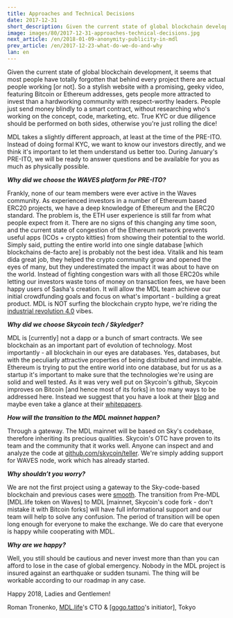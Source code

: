```yaml
---
title: Approaches and Technical Decisions
date: 2017-12-31
short_description: Given the current state of global blockchain development, it seems that most people have totally
image: images/80/2017-12-31-approaches-technical-decisions.jpg
next_article: /en/2018-01-09-anonymity-publicity-in-mdl
prev_article: /en/2017-12-23-what-do-we-do-and-why
lan: en
---
```

 
Given the current state of global blockchain development, it seems that most people have totally forgotten that behind every project there are actual people working [or not]. So a stylish website with a promising, geeky video, featuring Bitcoin or Ethereum addresses, gets people more attracted to invest than a hardworking community with respect-worthy leaders. People just send money blindly to a smart contract, without researching who's working on the concept, code, marketing, etc.
True KYC or due diligence should be performed on both sides, otherwise you're just rolling the dice!

MDL takes a slightly different approach, at least at the time of the PRE-ITO. Instead of doing formal KYC, we want to know our investors directly, and we think it's important to let them understand us better too. During January's PRE-ITO, we will be ready to answer questions and be available for you as much as physically possible.

***Why did we choose the WAVES platform for PRE-ITO?***

Frankly, none of our team members were ever active in the Waves community. As experienced investors in a number of Ethereum based ERC20 projects, we have a deep knowledge of Ethereum and the ERC20 standard. The problem is, the ETH user experience is still far from what people expect from it. There are no signs of this changing any time soon, and the current state of congestion of the Ethereum network prevents useful apps (ICOs + crypto kitties) from showing their potential to the world. Simply said, putting the entire world into one single database [which blockchains de-facto are] is probably not the best idea. Vitalik and his team dida  great job, they helped the crypto community grow and opened the eyes of many, but they underestimated the impact it was about to have on the world. Instead of fighting congestion wars with all those ERC20s while letting our investors waste tons of money on transaction fees, we have been happy users of Sasha's creation. It will allow the MDL team achieve our initial crowdfunding goals and focus on what's important - building a great product. MDL is NOT surfing the blockchain crypto hype, we're riding the [industrial revolution 4.0](https://en.wikipedia.org/wiki/Industry_4.0) vibes.

***Why did we choose Skycoin tech / Skyledger?***

MDL is [currently] not a dapp or a bunch of smart contracts. We see blockchain as an important part of evolution of technology. Most importantly - all blockchain in our eyes are databases. Yes, databases, but with the peculiarly attractive properties of being distributed and immutable. Ethereum is trying to put the entire world into one database, but for us as a startup it's important to make sure that the technologies we're using are solid and well tested. As it was very well put on Skycoin's github, Skycoin improves on Bitcoin [and hence most of its forks] in too many ways to be addressed here. Instead we suggest that you have a look at their [blog](https://blog.skycoin.net) and maybe even take a glance at their [whitepapers](https://www.skycoin.net/whitepapers).

***How will the transition to the MDL mainnet happen?***

Through a gateway. The MDL mainnet will be based on Sky's codebase, therefore inheriting its precious qualities. Skycoin's OTC have proven to its team and the community that it works well. Anyone can inspect and and analyze the code at [github.com/skycoin/teller](https://github.com/MDLlife/teller). We're simply adding support for WAVES node, work which has already started.

***Why shouldn’t you worry?***

We are not the first project using a gateway to the Sky-code-based blockchain and previous cases were [smooth](https://otc.skycoin.net). The transition from Pre-MDL [MDL.life token on Waves] to MDL [mainnet, Skycoin's code fork - don't mistake it with Bitcoin forks] will have full informational support and our team will help to solve any confusion. The period of transition will be open long enough for everyone to make the exchange. We do care that everyone is happy while cooperating with MDL.

***Why are we happy?***

Well, you still should be cautious and never invest more than than you can afford to lose in the case of global emergency. Nobody in the MDL project is insured against an earthquake or sudden tsunami. The thing will be workable according to our roadmap in any case.

Happy 2018, Ladies and Gentlemen!

Roman Tronenko, [MDL.life](http://MDL.life)'s CTO & [[gogo.tattoo](http://gogo.tattoo)'s initiator], Tokyo
